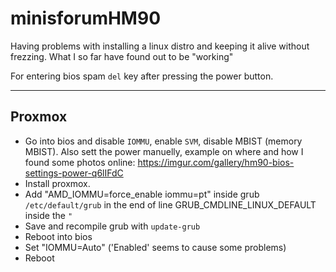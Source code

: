 # minisforumHM90
Having problems with installing a linux distro and keeping it alive without frezzing.
What I so far have found out to be "working"

For entering bios spam `del` key after pressing the power button.

-----------------
## Proxmox
* Go into bios and disable `IOMMU`, enable `SVM`, disable MBIST (memory MBIST). Also sett the power  manuelly, example on where and how I found some photos online: https://imgur.com/gallery/hm90-bios-settings-power-q6lIFdC
* Install proxmox.
* Add "AMD_IOMMU=force_enable iommu=pt"  inside grub `/etc/default/grub`  in the end of line GRUB_CMDLINE_LINUX_DEFAULT inside the `"`
* Save and recompile grub with `update-grub`
* Reboot into bios
* Set "IOMMU=Auto" ('Enabled' seems to cause some problems)
* Reboot

